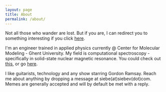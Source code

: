 ```yaml
---
layout: page
title: About
permalink: /about/
---
```


Not all those who wander are lost. But if you are, I can redirect you to something interesting if you click [here](https://www.nationalgeographic.com/animals).

I'm an engineer trained in applied physics currently @ Center for Molecular Modeling - Ghent University. My field is computational spectroscopy - specifically in solid-state nuclear magnetic resonance. You could check out [this](https://chemistry-europe.onlinelibrary.wiley.com/doi/abs/10.1002/chem.202202621), or go [here](https://molmod.ugent.be/members/siebe-vanlommel). 

I like guitarists, technology and any show starring Gordon Ramsay. Reach me about anything by dropping a message at siebe(at)siebev(dot)com. Memes are generally accepted and will by default be met with a reply.
